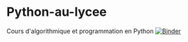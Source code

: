 # Python-au-lycee
Cours d'algorithmique et programmation en Python
[![Binder](https://mybinder.org/badge.svg)](https://mybinder.org/v2/gh/agniady/Python-au-lycee/master)
